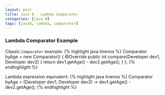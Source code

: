 ```yaml
---
layout: post
title: Java 8 - Lambda Comparator
categories: [java-8]
tags: [java8, lambda, comparator]
---
```


### Lambda Comparator Example

Classic `Comparator` example:
{% highlight java linenos %}
Comparator<Developer> byAge = new Comparator<Developer>() {
    @Override
    public int compare(Developer dev1, Developer dev2) {
        return dev1.getAge() - dev2.getAge();
    }
};
{% endhighlight %}

Lambda expression equivalent:
{% highlight java linenos %}
Comparator<Developer> byAge = (Developer dev1, Developer dev2) -> dev1.getAge() - dev2.getAge();
{% endhighlight %}

